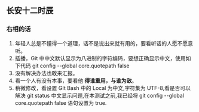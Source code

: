 ## 长安十二时辰

### 右相的话

1. 年轻人总是不懂得一个道理，话不是说出来就有用的，要看听话的人愿不愿意听。
2. 插播，Git 中中文默认显示为八进制的字符编码，要想正确显示中文，使用如下代码
   git config --global core.quotepath false
3. 没有解决办法也敢来汇报。
4. 看一个人有没有本事，要看他 **得谁重用，与谁为敌**。
5. 稍微修改，看设置 GIt Bash 中的 Local 为中文,字符集为 UTF-8,看是否可以解决 git status 中文显示问题,在本测试之前,我已经将 git config --global core.quotepath false 语句设置为 true.